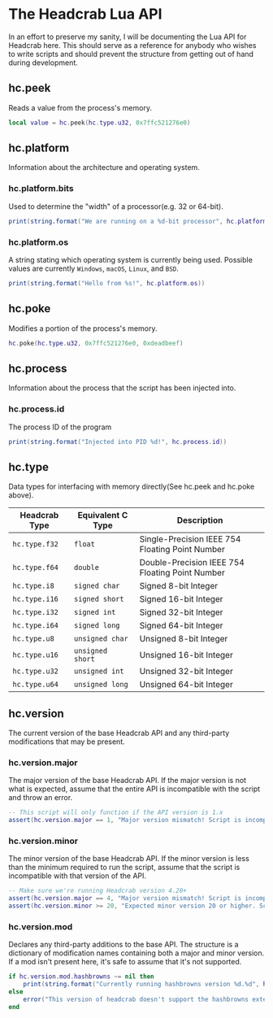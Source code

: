 # The Headcrab Lua API

In an effort to preserve my sanity, I will be documenting the Lua API for Headcrab here. This should serve as a reference for anybody who wishes to write scripts and should prevent the structure from getting out of hand during development.

## hc.peek

Reads a value from the process's memory.

```Lua
local value = hc.peek(hc.type.u32, 0x7ffc521276e0)
```

## hc.platform

Information about the architecture and operating system.

### hc.platform.bits

Used to determine the "width" of a processor(e.g. 32 or 64-bit).

```Lua
print(string.format("We are running on a %d-bit processor", hc.platform.bits))
```

### hc.platform.os

A string stating which operating system is currently being used. Possible values are currently `Windows`, `macOS`, `Linux`, and `BSD`.

```Lua
print(string.format("Hello from %s!", hc.platform.os))
```

## hc.poke

Modifies a portion of the process's memory.

```Lua
hc.poke(hc.type.u32, 0x7ffc521276e0, 0xdeadbeef)
```

## hc.process

Information about the process that the script has been injected into.

### hc.process.id

The process ID of the program

```Lua
print(string.format("Injected into PID %d!", hc.process.id))
```

## hc.type

Data types for interfacing with memory directly(See hc.peek and hc.poke above).

| Headcrab Type | Equivalent C Type | Description                                     |
| ------------- | ----------------- | ----------------------------------------------- |
| `hc.type.f32` | `float`           | Single-Precision IEEE 754 Floating Point Number |
| `hc.type.f64` | `double`          | Double-Precision IEEE 754 Floating Point Number |
| `hc.type.i8`  | `signed char`     | Signed 8-bit Integer                            |
| `hc.type.i16` | `signed short`    | Signed 16-bit Integer                           |
| `hc.type.i32` | `signed int`      | Signed 32-bit Integer                           |
| `hc.type.i64` | `signed long`     | Signed 64-bit Integer                           |
| `hc.type.u8`  | `unsigned char`   | Unsigned 8-bit Integer                          |
| `hc.type.u16` | `unsigned short`  | Unsigned 16-bit Integer                         |
| `hc.type.u32` | `unsigned int`    | Unsigned 32-bit Integer                         |
| `hc.type.u64` | `unsigned long`   | Unsigned 64-bit Integer                         |

## hc.version

The current version of the base Headcrab API and any third-party modifications that may be present.

### hc.version.major

The major version of the base Headcrab API. If the major version is not what is expected, assume that the entire API is incompatible with the script and throw an error.

```Lua
-- This script will only function if the API version is 1.x
assert(hc.version.major == 1, "Major version mismatch! Script is incompatible!")
```

### hc.version.minor

The minor version of the base Headcrab API. If the minor version is less than the minimum required to run the script, assume that the script is incompatible with that version of the API.

```Lua
-- Make sure we're running Headcrab version 4.20+
assert(hc.version.major == 4, "Major version mismatch! Script is incompatible!")
assert(hc.version.minor >= 20, "Expected minor version 20 or higher. Script is incompatible!")
```

### hc.version.mod

Declares any third-party additions to the base API. The structure is a dictionary of modification names containing both a major and minor version. If a mod isn't present here, it's safe to assume that it's not supported.

```Lua
if hc.version.mod.hashbrowns ~= nil then
    print(string.format("Currently running hashbrowns version %d.%d", hc.version.mod.hashbrowns.major, hc.version.mod.hashbrowns.minor))
else
    error("This version of headcrab doesn't support the hashbrowns extension!")
end
```